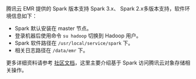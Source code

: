 腾讯云 EMR 提供的 Spark 版本支持 Spark 3.x、 Spark 2.x多版本支持，软件环境信息如下：
- Spark 默认安装在 master 节点。
- 登录机器后使用命令 `su hadoop` 切换到 Hadoop 用户。
- Spark 软件路径在 `/usr/local/service/spark` 下。
- 相关日志路径在 `/data/emr` 下。

更多详细资料请参考 [社区文档](http://spark.apache.org/docs/2.0.2/)，这里主要介绍基于 Spark 访问腾讯云对象存储相关操作。
